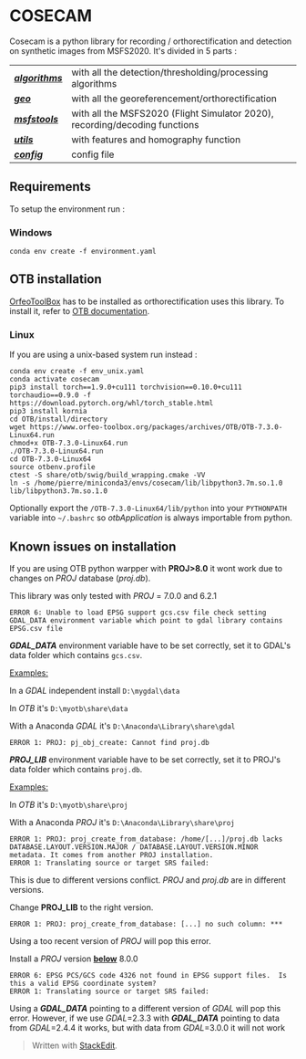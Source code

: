 # COSECAM
Cosecam is a python library for recording / orthorectification and detection on synthetic images from MSFS2020.
It's divided in 5 parts :

|  |  |
|--|--|
| ***[algorithms](algorithms/readme.md)*** | with all the detection/thresholding/processing algorithms  |
| ***[geo](geo/readme.md)*** |  with all the georeferencement/orthorectification  |
| ***[msfstools](msfstools/readme.md)*** | with all the MSFS2020 (Flight Simulator 2020), recording/decoding functions  |
| ***[utils](utils/readme.md)*** | with features and homography function |
| ***[config](#)*** | config file  |


## Requirements

To setup the environment run :

### Windows
`conda env create -f environment.yaml` 


## OTB installation
[OrfeoToolBox](https://www.orfeo-toolbox.org/) has to be installed as orthorectification uses this library. To install it, refer to [OTB documentation](https://www.orfeo-toolbox.org/CookBook/Installation.html).


### Linux
If you are using a unix-based system run instead :
```
conda env create -f env_unix.yaml
conda activate cosecam
pip3 install torch==1.9.0+cu111 torchvision==0.10.0+cu111 torchaudio==0.9.0 -f https://download.pytorch.org/whl/torch_stable.html
pip3 install kornia
cd OTB/install/directory
wget https://www.orfeo-toolbox.org/packages/archives/OTB/OTB-7.3.0-Linux64.run
chmod+x OTB-7.3.0-Linux64.run
./OTB-7.3.0-Linux64.run
cd OTB-7.3.0-Linux64
source otbenv.profile
ctest -S share/otb/swig/build_wrapping.cmake -VV
ln -s /home/pierre/miniconda3/envs/cosecam/lib/libpython3.7m.so.1.0 lib/libpython3.7m.so.1.0
```
Optionally export the `/OTB-7.3.0-Linux64/lib/python` into your `PYTHONPATH` variable into `~/.bashrc` so *otbApplication* is always importable from python.

## Known issues on installation

If you are using OTB python warpper with **PROJ>8.0** it wont work due to changes on *PROJ* database (*proj.db*). 

This library was only tested with *PROJ* = 7.0.0 and 6.2.1



```
ERROR 6: Unable to load EPSG support gcs.csv file check setting GDAL_DATA environment variable which point to gdal library contains EPSG.csv file
```

***GDAL_DATA*** environment variable have to be set correctly, set it to GDAL's data folder which contains `gcs.csv`. 

<u>Examples:</u>

In a *GDAL* independent install `D:\mygdal\data`

In *OTB* it's `D:\myotb\share\data`  

With a Anaconda *GDAL* it's `D:\Anaconda\Library\share\gdal`  



```
ERROR 1: PROJ: pj_obj_create: Cannot find proj.db
```

***PROJ_LIB*** environment variable have to be set correctly, set it to PROJ's data folder which contains `proj.db`.

 <u>Examples:</u>

In *OTB* it's `D:\myotb\share\proj`  

With a Anaconda *PROJ* it's `D:\Anaconda\Library\share\proj`  



```
ERROR 1: PROJ: proj_create_from_database: /home/[...]/proj.db lacks DATABASE.LAYOUT.VERSION.MAJOR / DATABASE.LAYOUT.VERSION.MINOR metadata. It comes from another PROJ installation.
ERROR 1: Translating source or target SRS failed:
```

This is due to different versions conflict. *PROJ* and *proj.db* are in different versions.

Change **PROJ_LIB** to the right version.



```
ERROR 1: PROJ: proj_create_from_database: [...] no such column: ***
```

Using a too recent version of *PROJ* will pop this error.

Install a *PROJ* version **<u>below</u>** 8.0.0



```
ERROR 6: EPSG PCS/GCS code 4326 not found in EPSG support files.  Is this a valid EPSG coordinate system?
ERROR 1: Translating source or target SRS failed:
```

Using a ***GDAL_DATA*** pointing to a different version of *GDAL* will pop this error. However, if we use *GDAL*=2.3.3 with ***GDAL_DATA*** pointing to data from *GDAL*=2.4.4 it works, but with data from  *GDAL*=3.0.0 it will not work


> Written with [StackEdit](https://stackedit.io/).

